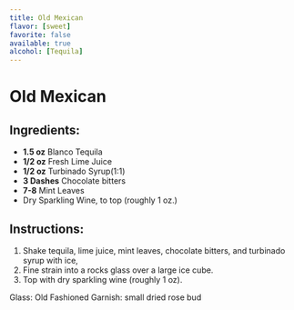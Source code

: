 ```yaml
---
title: Old Mexican
flavor: [sweet]
favorite: false
available: true
alcohol: [Tequila]
---
```

# Old Mexican

## Ingredients:
- **1.5 oz** Blanco Tequila
- **1/2 oz** Fresh Lime Juice
- **1/2 oz** Turbinado Syrup(1:1)
- **3 Dashes** Chocolate bitters
- **7-8** Mint Leaves
- Dry Sparkling Wine, to top (roughly 1 oz.)

## Instructions:
1. Shake tequila, lime juice, mint leaves, chocolate bitters, and turbinado syrup with ice, 
2. Fine strain into a rocks glass over a large ice cube. 
3. Top with dry sparkling wine (roughly 1 oz).

Glass: Old Fashioned
Garnish: small dried rose bud




